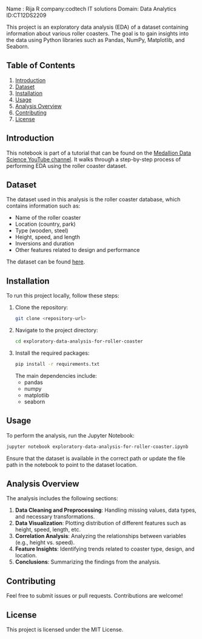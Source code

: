 Name : Rija R
company:codtech IT solutions
Domain: Data Analytics
ID:CT12DS2209



This project is an exploratory data analysis (EDA) of a dataset containing information about various roller coasters. 
The goal is to gain insights into the data using Python libraries such as Pandas, NumPy, Matplotlib, and Seaborn.

## Table of Contents
1. [Introduction](#introduction)
2. [Dataset](#dataset)
3. [Installation](#installation)
4. [Usage](#usage)
5. [Analysis Overview](#analysis-overview)
6. [Contributing](#contributing)
7. [License](#license)

## Introduction

This notebook is part of a tutorial that can be found on the [Medallion Data Science YouTube channel](https://www.youtube.com/channel/UCxladMszXan-jfgzyeIMyvw). 
It walks through a step-by-step process of performing EDA using the roller coaster dataset.

## Dataset

The dataset used in this analysis is the roller coaster database, which contains information such as:
- Name of the roller coaster
- Location (country, park)
- Type (wooden, steel)
- Height, speed, and length
- Inversions and duration
- Other features related to design and performance

The dataset can be found [here](https://www.kaggle.com/datasets/ruchi798/rollercoaster-database).

## Installation

To run this project locally, follow these steps:

1. Clone the repository:
    ```bash
    git clone <repository-url>
    ```
2. Navigate to the project directory:
    ```bash
    cd exploratory-data-analysis-for-roller-coaster
    ```
3. Install the required packages:
    ```bash
    pip install -r requirements.txt
    ```
   The main dependencies include:
    - pandas
    - numpy
    - matplotlib
    - seaborn

## Usage

To perform the analysis, run the Jupyter Notebook:

```bash
jupyter notebook exploratory-data-analysis-for-roller-coaster.ipynb
```

Ensure that the dataset is available in the correct path or update the file path in the notebook to point to the dataset location.

## Analysis Overview

The analysis includes the following sections:

1. **Data Cleaning and Preprocessing**: Handling missing values, data types, and necessary transformations.
2. **Data Visualization**: Plotting distribution of different features such as height, speed, length, etc.
3. **Correlation Analysis**: Analyzing the relationships between variables (e.g., height vs. speed).
4. **Feature Insights**: Identifying trends related to coaster type, design, and location.
5. **Conclusions**: Summarizing the findings from the analysis.

## Contributing

Feel free to submit issues or pull requests. Contributions are welcome!

## License

This project is licensed under the MIT License.
